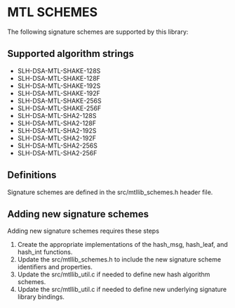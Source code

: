 # MTL SCHEMES
The following signature schemes are supported by this library:

## Supported algorithm strings
* SLH-DSA-MTL-SHAKE-128S
* SLH-DSA-MTL-SHAKE-128F
* SLH-DSA-MTL-SHAKE-192S
* SLH-DSA-MTL-SHAKE-192F
* SLH-DSA-MTL-SHAKE-256S
* SLH-DSA-MTL-SHAKE-256F
* SLH-DSA-MTL-SHA2-128S
* SLH-DSA-MTL-SHA2-128F
* SLH-DSA-MTL-SHA2-192S
* SLH-DSA-MTL-SHA2-192F
* SLH-DSA-MTL-SHA2-256S
* SLH-DSA-MTL-SHA2-256F

## Definitions
Signature schemes are defined in the src/mtllib_schemes.h header file.

## Adding new signature schemes
Adding new signature schemes requires these steps
1. Create the appropriate implementations of the hash_msg, hash_leaf, and hash_int functions.
2. Update the src/mtllib_schemes.h to include the new signature scheme identifiers and properties.
3. Update the src/mtllib_util.c if needed to define new hash algorithm schemes.
4. Update the src/mtllib_util.c if needed to define new underlying signature library bindings.